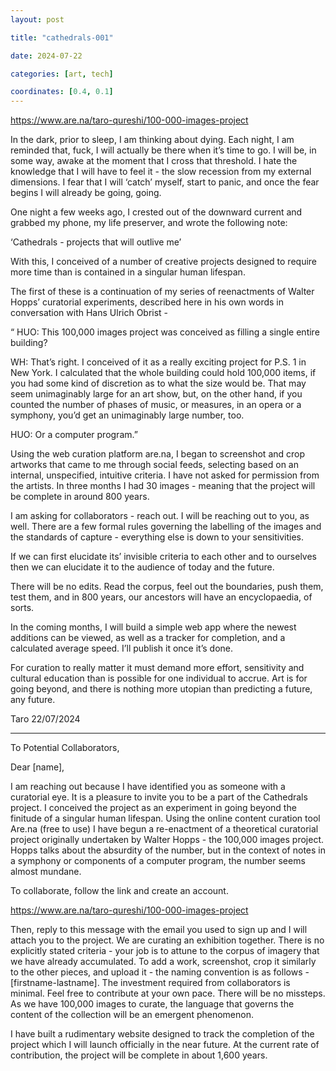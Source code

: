 ```yaml
---
layout: post

title: "cathedrals-001"

date: 2024-07-22

categories: [art, tech]

coordinates: [0.4, 0.1] 
---
```


https://www.are.na/taro-qureshi/100-000-images-project

In the dark, prior to sleep, I am thinking about dying. Each night, I am reminded that, fuck, I will actually be there when it’s time to go. I will be, in some way, awake at the moment that I cross that threshold. I hate the knowledge that I will have to feel it - the slow recession from my external dimensions. I fear that I will ‘catch’ myself, start to panic, and once the fear begins I will already be going, going. 

One night a few weeks ago, I crested out of the downward current and grabbed my phone, my life preserver, and wrote the following note:

‘Cathedrals - projects that will outlive me’

With this, I conceived of a number of creative projects designed to require more time than is contained in a singular human lifespan.

The first of these is a continuation of my series of reenactments of Walter Hopps’ curatorial experiments, described here in his own words in conversation with Hans Ulrich Obrist -


“ HUO: This 100,000 images project was conceived as filling a single entire building?

WH: That’s right. I conceived of it as a really exciting project for P.S. 1 in New York. I calculated that the whole building could hold 100,000 items, if you had some kind of discretion as to what the size would be. That may seem unimaginably large for an art show, but, on the other hand, if you counted the number of phases of music, or measures, in an opera or a symphony, you’d get an unimaginably large number, too.

HUO: Or a computer program.”


Using the web curation platform are.na, I began to screenshot and crop artworks that came to me through social feeds, selecting based on an internal, unspecified, intuitive criteria. I have not asked for permission from the artists. In three months I had 30 images - meaning that the project will be complete in around 800 years.

I am asking for collaborators - reach out. I will be reaching out to you, as well. There are a few formal rules governing the labelling of the images and the standards of capture - everything else is down to your sensitivities. 

If we can first elucidate its’ invisible criteria to each other and to ourselves then we can elucidate it to the audience of today and the future. 

There will be no edits. Read the corpus, feel out the boundaries, push them, test them, and in 800 years, our ancestors will have an encyclopaedia, of sorts. 

In the coming months, I will build a simple web app where the newest additions can be viewed, as well as a tracker for completion, and a calculated average speed. I’ll publish it once it’s done.

For curation to really matter it must demand more effort, sensitivity and cultural education than is possible for one individual to accrue. Art is for going beyond, and there is nothing more utopian than predicting a future, any future. 

Taro 22/07/2024

---

To Potential Collaborators,

Dear [name],

I am reaching out because I have identified you as someone with a curatorial eye. It is a pleasure to invite you to be a part of the Cathedrals project. I conceived the project as an experiment in going beyond the finitude of a singular human lifespan. Using the online content curation tool Are.na (free to use) I have begun a re-enactment of a theoretical curatorial project originally undertaken by Walter Hopps - the 100,000 images project. Hopps talks about the absurdity of the number, but in the context of notes in a symphony or components of a computer program, the number seems almost mundane. 

To collaborate, follow the link and create an account. 

https://www.are.na/taro-qureshi/100-000-images-project


Then, reply to this message with the email you used to sign up and I will attach you to the project. We are curating an exhibition together. There is no explicitly stated criteria - your job is to attune to the corpus of imagery that we have already accumulated. To add a work, screenshot, crop it similarly to the other pieces, and upload it - the naming convention is as follows - [firstname-lastname]. The investment required from collaborators is minimal. Feel free to contribute at your own pace. There will be no missteps. As we have 100,000 images to curate, the language that governs the content of the collection will be an emergent phenomenon. 

I have built a rudimentary website designed to track the completion of the project which I will launch officially in the near future. At the current rate of contribution, the project will be complete in about 1,600 years.

 
